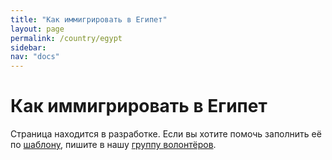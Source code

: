 ```yaml
---
title: "Как иммигрировать в Египет"
layout: page
permalink: /country/egypt
sidebar:
nav: "docs"
---
```


# Как иммигрировать в Египет

Страница находится в разработке. Если вы хотите помочь заполнить её по [шаблону](/template), пишите в нашу [группу волонтёров](https://t.me/+FHi3FnJaoWJkMDAx).
